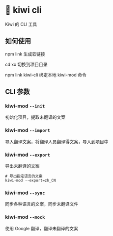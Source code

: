 # 🐤 kiwi cli

Kiwi 的 CLI 工具

## 如何使用

npm link 生成软链接

cd xx 切换到项目目录

npm link kiwi-cli 绑定本地 kiwi-mod 命令


## CLI 参数
### kiwi-mod `--init`
初始化项目，提取未翻译的文案

### kiwi-mod `--import`
导入翻译文案，将翻译人员翻译得文案，导入到项目中

### kiwi-mod `--export`
导出未翻译的文案

```shell script
# 导出指定语言的文案
kiwi-mod --export=zh_CN
```

### kiwi-mod `--sync`
同步各种语言的文案，同步未翻译文件

### kiwi-mod `--mock`
使用 Google 翻译，翻译未翻译的文案
